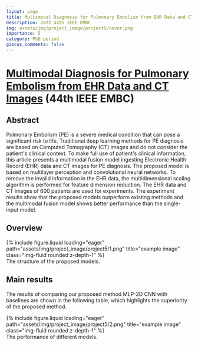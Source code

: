 ```yaml
---
layout: page
title: Multimodal Diagnosis for Pulmonary Embolism from EHR Data and CT Images
description: 2022 44th IEEE EMBC
img: assets/img/project_image/project5/cover.png
importance: 5
category: PhD period
giscus_comments: false
---
```

# [Multimodal Diagnosis for Pulmonary Embolism from EHR Data and CT Images](https://ieeexplore.ieee.org/abstract/document/9871041) (44th IEEE EMBC)
## Abstract
Pulmonary Embolism (PE) is a severe medical condition that can pose a significant risk to life. Traditional deep learning methods for PE diagnosis are based on Computed Tomography (CT) images and do not consider the patient's clinical context. To make full use of patient's clinical information, this article presents a multimodal fusion model ingesting Electronic Health Record (EHR) data and CT images for PE diagnosis. The proposed model is based on multilayer perception and convolutional neural networks. To remove the invalid information in the EHR data, the multidimensional scaling algorithm is performed for feature dimension reduction. The EHR data and CT images of 600 patients are used for experiments. The experiment results show that the proposed models outperform existing methods and the multimodal fusion model shows better performance than the single-input model.
## Overview

<div class="row">
    <div class="col-sm mt-3 mt-md-0">
        {% include figure.liquid loading="eager" path="assets/img/project_image/project5/1.png" title="example image" class="img-fluid rounded z-depth-1" %}
    </div>
</div>
<div class="caption">

</div>
<div class="caption">
The structure of the proposed models.
</div>

## Main results
The results of comparing our proposed method MLP-2D CNN with baselines are shown in the following table, which highlights the superiority of the proposed method.
<div class="row">
    <div class="col-sm mt-3 mt-md-0">
        {% include figure.liquid loading="eager" path="assets/img/project_image/project5/2.png" title="example image" class="img-fluid rounded z-depth-1" %}
    </div>
</div>

<div class="caption">
The performance of different models.
</div>